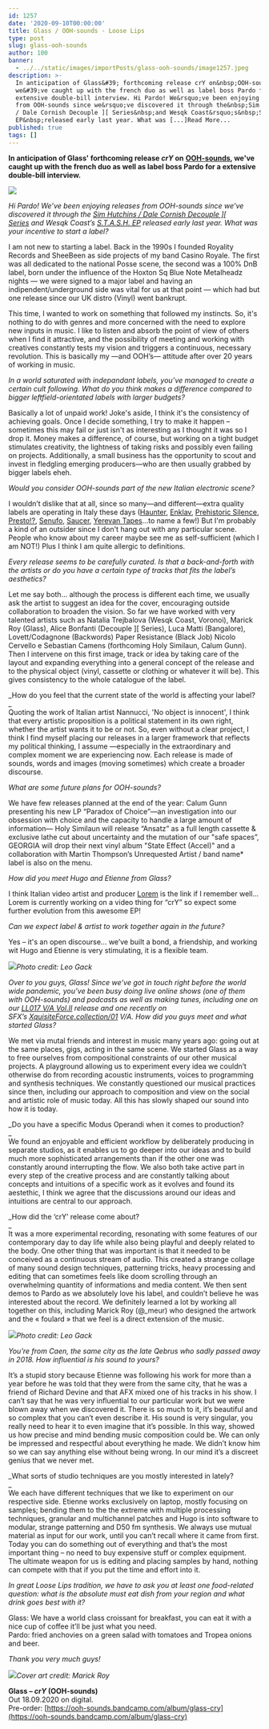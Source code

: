 ```yaml
---
id: 1257
date: '2020-09-10T00:00:00'
title: Glass / OOH-sounds - Loose Lips
type: post
slug: glass-ooh-sounds
author: 100
banner:
  - ../../static/images/importPosts/glass-ooh-sounds/image1257.jpeg
description: >-
  In anticipation of Glass&#39; forthcoming release crY on&nbsp;OOH-sounds,
  we&#39;ve caught up with the french duo as well as label boss Pardo for a
  extensive double-bill interview. Hi Pardo! We&rsquo;ve been enjoying releases
  from OOH-sounds since we&rsquo;ve discovered it through the&nbsp;Sim Hutchins
  / Dale Cornish Decouple ][ Series&nbsp;and Wesqk Coast&rsquo;s&nbsp;S.T.A.S.H.
  EP&nbsp;released early last year. What was [...]Read More...
published: true
tags: []
---
```

**In anticipation of Glass' forthcoming release _crY_ on** [**OOH-sounds**](https://ooh-sounds.bandcamp.com/)**, we've caught up with the french duo as well as label boss Pardo for a extensive double-bill interview.**

![](/wp-content/uploads/live/img/wysiwyg/5f5c9fb35ec52.png)

_Hi Pardo! We’ve been enjoying releases from OOH-sounds since we’ve discovered it through the_ [_Sim Hutchins / Dale Cornish Decouple \]\[ Series_](https://ooh-sounds.bandcamp.com/album/dale-cornish-sim-hutchins-decouple-series) _and Wesqk Coast’s_ [_S.T.A.S.H. EP_](https://ooh-sounds.bandcamp.com/album/wesqk-coast-s-t-a-s-h) _released early last year. What was your incentive to start a label?_

I am not new to starting a label. Back in the 1990s I founded Royality Records and SheeBeen as side projects of my band Casino Royale. The first was all dedicated to the national Posse scene, the second was a 100% DnB label, born under the influence of the Hoxton Sq Blue Note Metalheadz nights — we were signed to a major label and having an indipendent/underground side was vital for us at that point — which had but one release since our UK distro (Vinyl) went bankrupt.

This time, I wanted to work on something that followed my instincts. So, it's nothing to do with genres and more concerned with the need to explore new inputs in music. I like to listen and absorb the point of view of others when I find it attractive, and the possibility of meeting and working with creatives constantly tests my vision and triggers a continuous, necessary revolution. This is basically my —and OOH’s— attitude after over 20 years of working in music.

_In a world saturated with indepandant labels, you’ve managed to create a certain cult following. What do you think makes a difference compared to bigger leftfield-orientated labels with larger budgets?_

Basically a lot of unpaid work! Joke's aside, I think it's the consistency of achieving goals. Once I decide something, I try to make it happen – sometimes this may fail or just isn't as interesting as I thought it was so I drop it. Money makes a difference, of course, but working on a tight budget stimulates creativity, the lightness of taking risks and possibly even failing on projects. Additionally, a small business has the opportunity to scout and invest in fledgling emerging producers—who are then usually grabbed by bigger labels eheh.

_Would you consider OOH-sounds part of the new Italian electronic scene?_

I wouldn’t dislike that at all, since so many—and different—extra quality labels are operating in Italy these days ([Haunter](https://haunterrecords.bandcamp.com/), [Enklav](https://enklav.bandcamp.com/), [Prehistoric Silence](https://prehistoricsilence.bandcamp.com/), [Presto!?](https://prestorecords.bandcamp.com/), [Senufo](http://www.senufoeditions.com/), [Saucer](https://www.discogs.com/label/1620654-Saucers-2), [Yerevan Tapes](https://yerevantapes.bandcamp.com/)…to name a few!) But I'm probably a kind of an outsider since I don't hang out with any particular scene. People who know about my career maybe see me as self-sufficient (which I am NOT!) Plus I think I am quite allergic to definitions.

_Every release seems to be carefully curated. Is that a back-and-forth with the artists or do you have a certain type of tracks that fits the label’s aesthetics?_

Let me say both… although the process is different each time, we usually ask the artist to suggest an idea for the cover, encouraging outside collaboration to broaden the vision. So far we have worked with very talented artists such as Natalia Trejbalova (Wesqk Coast, Voronoi), Marick Roy (Glass), Alice Bonfanti (Decouple \]\[ Series), Luca Matti (Bangalore), Lovett/Codagnone (Backwords) Paper Resistance (Black Job) Nicolo Cervello e Sebastian Camens (forthcoming Holy Similaun, Calum Gunn). Then I intervene on this first image, track or idea by taking care of the layout and expanding everything into a general concept of the release and to the physical object (vinyl, cassette or clothing or whatever it will be). This gives consistency to the whole catalogue of the label.

_How do you feel that the current state of the world is affecting your label?  
_  
Quoting the work of Italian artist Nannucci, 'No object is innocent', I think that every artistic proposition is a political statement in its own right, whether the artist wants it to be or not. So, even without a clear project, I think I find myself placing our releases in a larger framework that reflects my political thinking, I assume —especially in the extraordinary and complex moment we are experiencing now. Each release is made of sounds, words and images (moving sometimes) which create a broader discourse.

_What are some future plans for OOH-sounds?_

We have few releases planned at the end of the year: Calum Gunn presenting his new LP “Paradox of Choice”—an investigation into our obsession with choice and the capacity to handle a large amount of information— Holy Similaun will release “Ansatz” as a full length cassette & exclusive lathe cut about uncertainty and the mutation of our "safe spaces”, GEORGIA will drop their next vinyl album "State Effect (Accel)" and a collaboration with Martin Thompson’s Unrequested Artist / band name\* label is also on the menu.

_How did you meet Hugo and Etienne from Glass?_

I think Italian video artist and producer [Lorem](https://www.instagram.com/lorem_____/) is the link if I remember well… Lorem is currently working on a video thing for “crY” so expect some further evolution from this awesome EP!

_Can we expect label & artist to work together again in the future?_

Yes – it's an open discourse… we’ve built a bond, a friendship, and working wit Hugo and Etienne is very stimulating, it is a flexible team.

![](/wp-content/uploads/live/img/wysiwyg/5f5c935237bd3.jpg)_Photo credit: Leo Gack_

_Over to you guys, Glass! Since we’ve got in touch right before the world wide pandemic, you’ve been busy doing live online shows (one of them with OOH-sounds) and podcasts as well as making tunes, including one on our_ [_LL017 V/A Vol.II_](https://looselips123.bandcamp.com/album/ll017-v-a-vol-ii-in-aid-of-ruff-sqwad-arts-foundation) _release and one recently on SFX’s_ [_XquisiteForce.collection/01_](https://sfx-space.bandcamp.com/album/xquisiteforce-collection-01) _V/A. How did you guys meet and what started Glass?_

We met via mutal friends and interest in music many years ago: going out at the same places, gigs, acting in the same scene. We started Glass as a way to free ourselves from compositional constraints of our other musical projects. A playground allowing us to experiment every idea we couldn’t otherwise do from recording acoustic instruments, voices to programming and synthesis techniques. We constantly questioned our musical practices since then, including our approach to composition and view on the social and artistic role of music today. All this has slowly shaped our sound into how it is today.  

_Do you have a specific Modus Operandi when it comes to production?  
_  
We found an enjoyable and efficient workflow by deliberately producing in separate studios, as it enables us to go deeper into our ideas and to build much more sophisticated arrangements than if the other one was constantly around interrupting the flow. We also both take active part in every step of the creative process and are constantly talking about concepts and intuitions of a specific work as it evolves and found its aestethic, I think we agree that the discussions around our ideas and intuitions are central to our approach.

_How did the ‘crY’ release come about?  
_  
It was a more experimental recording, resonating with some features of our contemporary day to day life while also being playful and deeply related to the body. One other thing that was important is that it needed to be conceived as a continuous stream of audio. This created a strange collage of many sound design techniques, patterning tricks, heavy processing and editing that can sometimes feels like doom scrolling through an overwhelming quantity of informations and media content. We then sent demos to Pardo as we absolutely love his label, and couldn’t believe he was interested about the record. We definitely learned a lot by working all together on this, including Marick Roy (@\_meur) who designed the artwork and the « foulard » that we feel is a direct extension of the music.

![](/wp-content/uploads/live/img/wysiwyg/5f5c93b4882e0.jpg)_Photo credit: Leo Gack_

_You’re from Caen, the same city as the late Qebrus who sadly passed away in 2018. How influential is his sound to yours?_ 

It’s a stupid story because Etienne was following his work for more than a year before he was told that they were from the same city, that he was a friend of Richard Devine and that AFX mixed one of his tracks in his show. I can’t say that he was very influential to our particular work but we were blown away when we discovered it. There is so much to it, it’s beautiful and so complex that you can’t even describe it. His sound is very singular, you really need to hear it to even imagine that it’s possible. In this way, showed us how precise and mind bending music composition could be. We can only be impressed and respectful about everything he made. We didn’t know him so we can say anything else without being wrong. In our mind it’s a discreet genius that we never met.

_What sorts of studio techniques are you mostly interested in lately?  
_  
We each have different techniques that we like to experiment on our respective side. Etienne works exclusively on laptop, mostly focusing on samples; bending them to the the extreme with multiple processing techniques, granular and multichannel patches and Hugo is into software to modular, strange patterning and D50 fm synthesis. We always use mutual material as input for our work, until you can’t recall where it came from first. Today you can do something out of everything and that’s the most important thing – no need to buy expensive stuff or complex equipment. The ultimate weapon for us is editing and placing samples by hand, nothing can compete with that if you put the time and effort into it.

_In great Loose Lips tradition, we have to ask you at least one food-related question: what is the absolute must eat dish from your region and what drink goes best with it?_

Glass: We have a world class croissant for breakfast, you can eat it with a nice cup of coffee it’ll be just what you need.  
Pardo: fried anchovies on a green salad with tomatoes and Tropea onions and beer.

_Thank you very much guys!_

![](/wp-content/uploads/live/img/wysiwyg/5f5c99149c94a.jpg)_Cover art credit: Marick Roy_

**Glass – _crY_ (OOH-sounds)**  
Out 18.09.2020 on digital.  
Pre-order: [https://ooh-sounds.bandcamp.com/album/glass-cry](https://ooh-sounds.bandcamp.com/album/glass-cry)